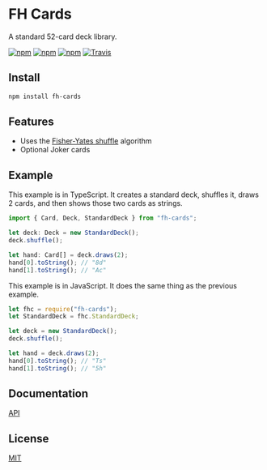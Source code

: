 # FH Cards

A standard 52-card deck library.

[![npm](https://img.shields.io/npm/v/fh-cards.svg)](https://npmjs.org/package/fh-cards)
[![npm](https://img.shields.io/npm/dm/fh-cards.svg)](https://npmjs.org/package/fh-cards)
[![npm](https://img.shields.io/npm/l/fh-cards.svg)](https://npmjs.org/package/fh-cards)
[![Travis](https://img.shields.io/travis/kylejune/fh-cards.svg)](https://travis-ci.org/kylejune/fh-cards)

## Install

```bash
npm install fh-cards
```

## Features

- Uses the [Fisher-Yates shuffle](https://en.wikipedia.org/wiki/Fisher%E2%80%93Yates_shuffle) algorithm
- Optional Joker cards

## Example

This example is in TypeScript. It creates a standard deck, shuffles it, draws 2 cards, and then shows those two cards as strings.

```ts
import { Card, Deck, StandardDeck } from "fh-cards";

let deck: Deck = new StandardDeck();
deck.shuffle();

let hand: Card[] = deck.draws(2);
hand[0].toString(); // "8d"
hand[1].toString(); // "Ac"
```

This example is in JavaScript. It does the same thing as the previous example.

```js
let fhc = require("fh-cards");
let StandardDeck = fhc.StandardDeck;

let deck = new StandardDeck();
deck.shuffle();

let hand = deck.draws(2);
hand[0].toString(); // "Ts"
hand[1].toString(); // "5h"
```

## Documentation

[API](docs/API.md)

## License

[MIT](LICENSE)
